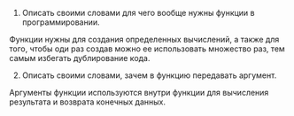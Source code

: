 1. Описать своими словами для чего вообще нужны функции в программировании.

Функции нужны для создания определенных вычислений, а также для того, чтобы оди раз создав можно ее использовать множество раз, тем самым избегать дублирование кода.

2. Описать своими словами, зачем в функцию передавать аргумент.

Аргументы функции используются внутри функции для вычисления результата и возврата конечных данных.